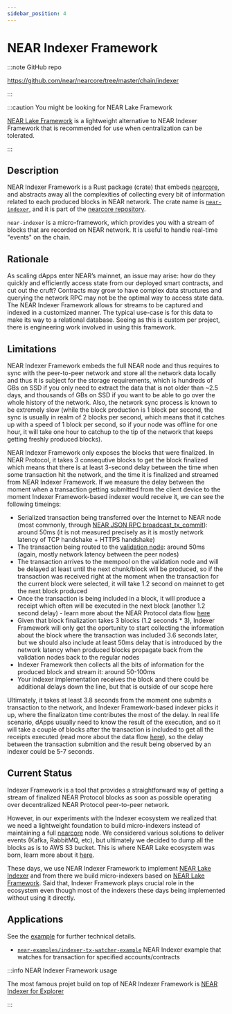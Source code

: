 ```yaml
---
sidebar_position: 4
---
```


# NEAR Indexer Framework

:::note GitHub repo

https://github.com/near/nearcore/tree/master/chain/indexer

:::


:::caution You might be looking for NEAR Lake Framework

[NEAR Lake Framework](./near-lake-framework) is a lightweight alternative to NEAR Indexer Framework that is recommended for use when centralization can be tolerated.

:::


## Description

NEAR Indexer Framework is a Rust package (crate) that embeds [nearcore](https://github.com/near/nearcore), and abstracts away all the complexities of collecting every bit of information related to each produced blocks in NEAR network. The crate name is [`near-indexer`](https://github.com/near/nearcore/tree/master/chain/indexer), and it is part of the [nearcore repository](https://github.com/near/nearcore).

`near-indexer` is a micro-framework, which provides you with a stream of blocks that are recorded on NEAR network. It is useful to handle real-time "events" on the chain.

## Rationale

As scaling dApps enter NEAR’s mainnet, an issue may arise: how do they quickly and efficiently access state from our deployed smart contracts, and cut out the cruft? Contracts may grow to have complex data structures and querying the network RPC may not be the optimal way to access state data. The NEAR Indexer Framework allows for streams to be captured and indexed in a customized manner. The typical use-case is for this data to make its way to a relational database. Seeing as this is custom per project, there is engineering work involved in using this framework.

## Limitations

NEAR Indexer Framework embeds the full NEAR node and thus requires to sync with the peer-to-peer network and store all the network data locally and thus it is subject for the storage requirements, which is hundreds of GBs on SSD if you only need to extract the data that is not older than ~2.5 days, and thousands of GBs on SSD if you want to be able to go over the whole history of the network. Also, the network sync process is known to be extremely slow (while the block production is 1 block per second, the sync is usually in realm of 2 blocks per second, which means that it catches up with a speed of 1 block per second, so if your node was offline for one hour, it will take one hour to catchup to the tip of the network that keeps getting freshly produced blocks).

NEAR Indexer Framework only exposes the blocks that were finalized. In NEAR Protocol, it takes 3 consequtive blocks to get the block finalized which means that there is at least 3-second delay between the time when some transaction hit the network, and the time it is finalized and streamed from NEAR Indexer Framework. If we measure the delay between the moment when a transaction getting submitted from the client device to the moment Indexer Framework-based indexer would receive it, we can see the following timeings:

* Serialized transaction being transferred over the Internet to NEAR node (most commonly, through [NEAR JSON RPC broadcast_tx_commit](https://docs.near.org/api/rpc/transactions#send-transaction-await)): around 50ms (it is not measured precisely as it is mostly network latency of TCP handshake + HTTPS handshake)
* The transaction being routed to the [validation node](https://near-nodes.io/intro/what-is-a-node): around 50ms (again, mostly network latency between the peer nodes)
* The transaction arrives to the mempool on the validation node and will be delayed at least until the next chunk/block will be produced, so if the transaction was received right at the moment when the transaction for the current block were selected, it will take 1.2 second on mainnet to get the next block produced
* Once the transaction is being included in a block, it will produce a receipt which often will be executed in the next block (another 1.2 second delay) - learn more about the NEAR Protocol data flow [here](../../data-flow-and-structures/flow/near-data-flow)
* Given that block finalization takes 3 blocks (1.2 seconds * 3), Indexer Framework will only get the oportunity to start collecting the information about the block where the transaction was included 3.6 seconds later, but we should also include at least 50ms delay that is introduced by the network latency when produced blocks propagate back from the validation nodes back to the regular nodes
* Indexer Framework then collects all the bits of information for the produced block and stream it: around 50-100ms
* Your indexer implementation receives the block and there could be additional delays down the line, but that is outside of our scope here

Ultimately, it takes at least 3.8 seconds from the moment one submits a transaction to the network, and Indexer Framework-based indexer picks it up, where the finalizaton time contributes the most of the delay. In real life scenario, dApps usually need to know the result of the execution, and so it will take a couple of blocks after the transaction is included to get all the receipts executed (read more about the data flow [here](../../data-flow-and-structures/flow/near-data-flow)), so the delay between the transaction submition and the result being observed by an indexer could be 5-7 seconds.

## Current Status

Indexer Framework is a tool that provides a straightforward way of getting a stream of finalized NEAR Protocol blocks as soon as possible operating over decentralized NEAR Protocol peer-to-peer network.

However, in our experiments with the Indexer ecosystem we realized that we need a lightweight foundation to build micro-indexers instead of maintaining a full [nearcore](https://github.com/near/nearcore) node. We considered various solutions to deliver events (Kafka, RabbitMQ, etc), but ultimately we decided to dump all the blocks as is to AWS S3 bucket. This is where NEAR Lake ecosystem was born, learn more about it [here](../near-lake-framework).

These days, we use NEAR Indexer Framework to implement [NEAR Lake Indexer](https://github.com/near/near-lake-indexer) and from there we build micro-indexers based on [NEAR Lake Framework](../near-lake-framework). Said that, Indexer Framework plays crucial role in the ecosystem even though most of the indexers these days being implemented without using it directly.

## Applications

See the [example](https://github.com/nearprotocol/nearcore/tree/master/tools/indexer/example) for further technical details.

- [`near-examples/indexer-tx-watcher-example`](https://github.com/near-examples/indexer-tx-watcher-example) NEAR Indexer example that watches for transaction for specified accounts/contracts

:::info NEAR Indexer Framework usage

The most famous projet build on top of NEAR Indexer Framework is [NEAR Indexer for Explorer](./near-indexer-for-explorer)

:::
